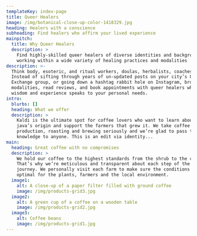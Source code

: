 ```yaml
---
templateKey: index-page
title: Queer Healers
image: /img/botanical-close-up-color-1418329.jpg
heading: Healers with a conscience
subheading: Find healers who affirm your lived experience
mainpitch:
  title: Why Queer Healers
  description: >
    Find highly-skilled queer healers of diverse identities and backgrounds
    working within a wide variety of healing practices and modalities
description: >-
  Think body, esoteric, and ritual workers, doulas, herbalists, coaches, etc.
  Instead of sifting through years of un-updated posts on your city’s Queer
  Exchange group, or going down a hashtag rabbit hole on Instagram, browse
  modalities, read reviews, and book appointments with queer healers whose
  wisdom and experience speaks to your personal needs.
intro:
  blurbs: []
  heading: What we offer
  description: >
    Kaldi is the ultimate spot for coffee lovers who want to learn about their
    java’s origin and support the farmers that grew it. We take coffee
    production, roasting and brewing seriously and we’re glad to pass that
    knowledge to anyone. This is an edit via identity...
main:
  heading: Great coffee with no compromises
  description: >
    We hold our coffee to the highest standards from the shrub to the cup.
    That’s why we’re meticulous and transparent about each step of the coffee’s
    journey. We personally visit each farm to make sure the conditions are
    optimal for the plants, farmers and the local environment.
  image1:
    alt: A close-up of a paper filter filled with ground coffee
    image: /img/products-grid3.jpg
  image2:
    alt: A green cup of a coffee on a wooden table
    image: /img/products-grid2.jpg
  image3:
    alt: Coffee beans
    image: /img/products-grid1.jpg
---
```


